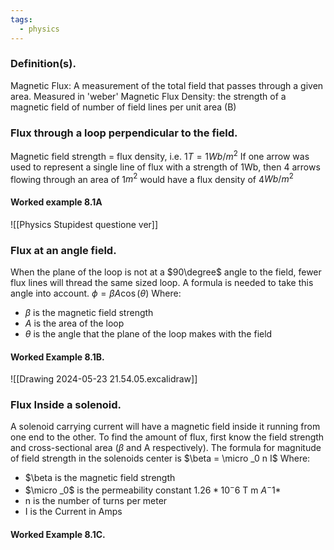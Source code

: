 ```yaml
---
tags:
  - physics
---
```

### Definition(s).
Magnetic Flux: A measurement of the total field that passes through a given area. Measured in 'weber' 
Magnetic Flux Density: the strength of a magnetic field of number of field lines per unit area (B)



### Flux through a loop perpendicular to the field. 
Magnetic field strength = flux density, i.e.
$1T = 1Wb$/$m^2$
If one arrow was used to represent a single line of flux with a strength of 1Wb, then 4 arrows flowing through an area of 1$m^2$ would have a flux density of 4$Wb/m^2$


#### Worked example 8.1A

![[Physics Stupidest questione ver]]

### Flux at an angle field.
When the plane of the loop is not at a $90\degree$ angle to the field, fewer flux lines will thread the same sized loop.
A formula is needed to take this angle into account. $\phi = \beta A \cos (\theta)$
Where:
- $\beta$ is the magnetic field strength
- $A$ is the area of the loop
- $\theta$ is the angle that the plane of the loop makes with the field


#### Worked Example 8.1B.
![[Drawing 2024-05-23 21.54.05.excalidraw]]


### Flux Inside a solenoid.
A solenoid carrying current will have a magnetic field inside it running from one end to the other. To find the amount of flux, first know the field strength and cross-sectional area ($\beta$ and A respectively). 
The formula for magnitude of field strength in the solenoids center is 
$\beta = \micro _0 n I$
Where:
- $\beta is the magnetic field strength
- $\micro _0$ is the permeability constant $1.26 * 10^-6$ T m $A^-1$*
- n is the number of turns per meter
- I is the Current in Amps 

#### Worked Example 8.1C.
